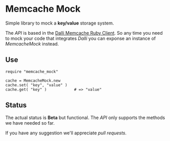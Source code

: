 # Memcache Mock

Simple library to mock a **key/value** storage system.

The _API_ is based in the [Dalli Memcache Ruby Client](https://github.com/mperham/dalli). So any time you need to mock your code that integrates _Dalli_ you can exponse an instance of _MemcacheMock_ instead.

## Use

    require "memcache_mock"

    cache = MemcacheMock.new
    cache.set( "key", "value" )
    cache.get( "key" )            # => "value"

## Status

The actual status is **Beta** but functional. The _API_ only supports the methods we have needed so far.

If you have any suggestion we'll appreciate _pull requests_.